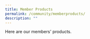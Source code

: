 ```yaml
---
title: Member Products
permalink: /community/memberproducts/
description: ""
---
```

Here are our members' products.